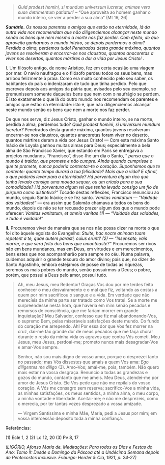 > *Quid prodest homini, si mundum universum lucretur, animae vero suae detrimentum patiatur?* – “Que aproveita ao homem ganhar o mundo inteiro, se vier a perder a sua alma” (Mt 16, 26)

***Sumário.** Os nossos parentes e amigos que estão na eternidade, lá da outra vida nos recomendam que não diligenciemos alcançar neste mundo senão os bens que nem mesmo a morte nos faz perder. Com efeito, de que aproveita ganharmos o mundo inteiro, se depois perdermos a alma? Perdida a alma, perdemos tudo! Penetrados desta grande máxima, quantos jovens se resolveram a encerrar-se nos claustros, quantos anacoretas a viver nos desertos, quantos mártires a dar a vida por Jesus Cristo!* .

**I.** Um filósofo antigo, de nome Aristipo, fez em certa ocasião uma viagem por mar. O navio naufragou e o filósofo perdeu todos os seus bens, mas arribou felizmente à praia. Como era muito conhecido pelo seu saber, os habitantes do país o indenizaram de tudo que tinha perdido. Pelo que escreveu depois aos amigos da pátria que, avisados pelo seu exemplo, se premunissem somente daqueles bens que nem com o naufrágio se perdem. É isto exatamente o que lá do outro mundo nos recomendam os parentes e amigos que estão na eternidade: isto é, que não diligenciemos alcançar neste mundo senão os bens que nem a morte nos faz perder.

De que nos serve, diz Jesus Cristo, ganhar o mundo inteiro, se na morte, perdida a alma, perdemos tudo? *Quid prodest homini, si universum mundum lucretur?* Penetrados desta grande máxima, quantos jovens resolveram encerrar-se nos claustros, quantos anacoretas foram viver no deserto, quantos mártires deram a vida por Jesus Cristo! — Com esta máxima Santo Inácio de Loyola ganhou muitas almas para Deus; especialmente a bela alma de São Francisco Xavier, que estando em Paris se entregava a projetos mundanos. “Francisco”, disse-lhe um dia o Santo, “ *pensa que o mundo é traidor, que promete e não cumpre. Ainda quando cumprisse o que te promete, nunca poderia contentar-te o coração. Suponhamos que te contente: quanto tempo durará a tua felicidade? Mais que a vida? E afinal, o que poderás levar para a eternidade? Há porventura algum rico que tenha levado consigo uma moeda sequer, ou um criado para a sua comodidade? Há porventura algum rei que tenha levado consigo um fio de púrpura como distintivo?”* Tocado destas reflexões, Francisco renunciou ao mundo, seguiu Santo Inácio; e se fez santo. *Vanitas vanitatum — “Vaidade das vaidades!”* — era assim que Salomão chamava a todos os bens do mundo, depois de não se ter recusado prazer algum dos que o mundo pode oferecer: *Vanitas vanitatum, et omnia vanitas (1) — “Vaidade das vaidades, e tudo é vaidade!”*

**II.** Procuremos viver de maneira que se nos não possa dizer na morte o que foi dito àquele egoísta do Evangelho: *Stulte, hac nocte animam tuam repetent a te, quae autem parasti, cuius erunt? (2) — “Insensato, vais morrer, e que será feito dos bens que amontoaste?”* Procuremos ser ricos não em bens mundanos, mas em Deus, em virtudes e em merecimentos, bens estes que nos acompanharão para sempre no céu. Numa palavra, cuidemos adquirir o grande tesouro do amor divino; pois que, no dizer de Santo Agostinho, embora estejamos de posse de todas as riquezas, seremos os mais pobres do mundo, senão possuirmos a Deus; o pobre, porém, que possui a Deus pelo amor, possui tudo.

> Ah, meu Jesus, meu Redentor! Graças Vos dou por me terdes feito conhecer o meu desvairamento e o mal que fiz, voltando as costas a quem por mim sacrificou o sangue e a vida. Em verdade que não merecíeis da minha parte ser tratado como Vos tratei. Se a morte me surpreendesse nesta hora, que haveria em mim senão pecados e remorsos de consciência, que me fariam morrer em grande inquietação? Meu Salvador, confesso que fiz mal abandonando-Vos, o supremo Bem, pelas miseráveis satisfações deste mundo. Do fundo do coração me arrependo. Ah! Por essa dor que Vos fez morrer na cruz, dai-me tão grande dor de meus pecados que me faça chorar durante o resto da minha vida os agravos que contra Vós cometi. Meu Jesus, meu Jesus, perdoai-me; prometo nunca mais desagradar-Vos e amar-Vos sempre.
>
> Senhor, não sou mais digno de vosso amor, porque o desprezei tanto no passado; mas Vós dissestes que amais a quem Vos ama: *Ego diligentes me diligo* (3). Amo-Vos; amai-me, pois, também. Não quero mais estar na vossa desgraça. Renuncio a todas as grandezas e gozos do mundo, contanto que me ameis. Meu Deus, atendei-me por amor de Jesus Cristo. Ele Vos pede que não me repilais do vosso coração. A Vós me consagro sem reserva; sacrifico-Vos a minha vida, as minhas satisfações, os meus sentidos, a minha alma, o meu corpo, a minha vontade e liberdade. Aceitai-me; e não me desprezeis, como o merecia, por ter tantas vezes desprezado a vossa amizade.
>
> — Virgem Santíssima e minha Mãe, Maria, pedi a Jesus por mim; em vossa intercessão deposito toda a minha confiança.

Referências:

\(1\) Ecle 1, 2 (2) Lc 12, 20 (3) Pv 8, 17

*(LIGÓRIO, Afonso Maria de. Meditações: Para todos os Dias e Festas do Ano: Tomo II: Desde o Domingo da Páscoa até a Undécima Semana depois de Pentecostes inclusive. Friburgo: Herder & Cia, 1921, p. 24-27)*
